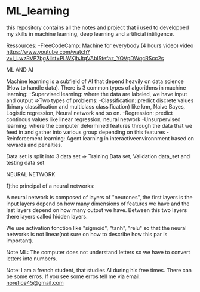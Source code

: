 # ML_learning
this repository contains all the notes and project that i used to developped my skills in machine learning, deep learning and artificial intiligence.

Ressources:
-FreeCodeCamp: 
Machine for everybody (4 hours video) video https://www.youtube.com/watch?v=i_LwzRVP7bg&list=PLWKjhJtqVAblStefaz_YOVpDWqcRScc2s

ML AND AI

Machine learning is a subfield of AI that depend heavily on data science (How to handle data).
There is 3 common types of algorithms in machine learning:
-Supervised learning: where the data are labeled, we have input and output
   =>Two types of problems:
       -Classification: predict discrete values (binary classification and multiclass classification) like knn, Naive Bayes, Logistic regression, Neural network and so on.
       -Regression: predict continous values like linear regression, neural network
-Unsurpervised learning: where the computer determined features through the data that we feed in and gather into various group depending on this features
-Reinforcement learning: Agent learning in interactiveenvironnment based on rewards and penalties.

Data set is split into 3 data set => Training Data set, Validation data_set and testing data set


NEURAL NETWORK

1)the principal of a neural networks:

A neural network is composed of layers of "neurones", the first layers is the input layers depend on how many dimensions of features we have and the last layers depend on how many output we have. Between this two layers there layers called hidden layers.

We use activation fonction like "sigmoid", "tanh", "relu" so that the neural networks is not linear(not sure on how to describe how this par is important).


Note ML:
The computer does not understand letters so we have to convert letters into numbers.






Note: I am a french student, that studies AI during his free times. There can be some erros. If you see some erros tell me via email: norefice45@gmail.com
